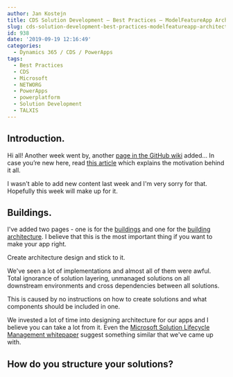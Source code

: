 ```yaml
---
author: Jan Kostejn
title: CDS Solution Development – Best Practices – ModelFeatureApp Architecture
slug: cds-solution-development-best-practices-modelfeatureapp-architecture
id: 938
date: '2019-09-19 12:16:49'
categories:
  - Dynamics 365 / CDS / PowerApps
tags:
  - Best Practices
  - CDS
  - Microsoft
  - NETWORG
  - PowerApps
  - powerplatform
  - Solution Development
  - TALXIS
---
```


## Introduction.

Hi all! Another week went by, another [page in the GitHub wiki](https://github.com/NETWORG/cds-solution-development-docs/wiki/Buildings) added… In case you’re new here, read [this article](https://blog.thenetw.org/2019/08/22/common-data-service-solution-development-best-practices/) which explains the motivation behind it all.

I wasn't able to add new content last week and I'm very sorry for that. Hopefully this week will make up for it.

## Buildings.

I've added two pages - one is for the [buildings](https://github.com/NETWORG/cds-solution-development-docs/wiki/Buildings) and one for the [building architecture](https://github.com/NETWORG/cds-solution-development-docs/wiki/Architecture). I believe that this is the most important thing if you want to make your app right.

Create architecture design and stick to it.

We've seen a lot of implementations and almost all of them were awful. Total ignorance of solution layering, unmanaged solutions on all downstream environments and cross dependencies between all solutions.

This is caused by no instructions on how to create solutions and what components should be included in one.

We invested a lot of time into designing architecture for our apps and I believe you can take a lot from it. Even the [Microsoft Solution Lifecycle Management whitepaper](https://www.microsoft.com/en-us/download/details.aspx?id=57777&WT.mc_id=rss_alldownloads_all) suggest something similar that we've came up with.

## How do you structure your solutions?